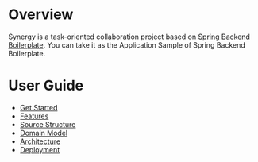 # Overview

Synergy is a task-oriented collaboration project based on [Spring Backend Boilerplate](https://github.com/melthaw/spring-backend-boilerplate).
You can take it as the Application Sample of Spring Backend Boilerplate.

# User Guide

* [Get Started](document/get-started.md)
* [Features](document/features.md)
* [Source Structure](document/source-structure.md)
* [Domain Model](document/domain-model.md)
* [Architecture](document/architecture.md)
* [Deployment](document/deployment.md)